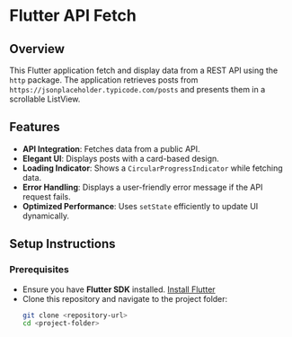 # Flutter API Fetch

## Overview
This Flutter application fetch and display data from a REST API using the `http` package. The application retrieves posts from `https://jsonplaceholder.typicode.com/posts` and presents them in a scrollable ListView.

## Features
- **API Integration**: Fetches data from a public API.
- **Elegant UI**: Displays posts with a card-based design.
- **Loading Indicator**: Shows a `CircularProgressIndicator` while fetching data.
- **Error Handling**: Displays a user-friendly error message if the API request fails.
- **Optimized Performance**: Uses `setState` efficiently to update UI dynamically.

## Setup Instructions
### Prerequisites
- Ensure you have **Flutter SDK** installed. [Install Flutter](https://flutter.dev/docs/get-started/install)
- Clone this repository and navigate to the project folder:
  ```bash
  git clone <repository-url>
  cd <project-folder>
